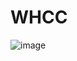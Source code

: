 # WHCC
![image](https://github.com/soiderino/Windows-Hilight-Color-Changer/assets/57572890/6834c05f-a203-4da4-ad44-78958de8ea84)

